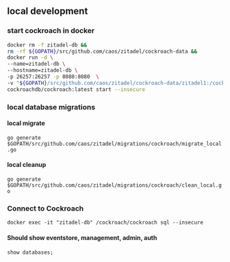 
## local development

### start cockroach in docker

```bash
docker rm -f zitadel-db &&
rm -rf ${GOPATH}/src/github.com/caos/zitadel/cockroach-data &&
docker run -d \
--name=zitadel-db \
--hostname=zitadel-db \
-p 26257:26257 -p 8080:8080  \
-v "${GOPATH}/src/github.com/caos/zitadel/cockroach-data/zitadel1:/cockroach/cockroach-data"  \
cockroachdb/cockroach:latest start --insecure
``` 

### local database migrations

#### local migrate

`go generate $GOPATH/src/github.com/caos/zitadel/migrations/cockroach/migrate_local.go`

#### local cleanup

`go generate $GOPATH/src/github.com/caos/zitadel/migrations/cockroach/clean_local.go`


### Connect to Cockroach

`docker exec -it "zitadel-db" /cockroach/cockroach sql --insecure`

#### Should show eventstore, management, admin, auth
`show databases;`

